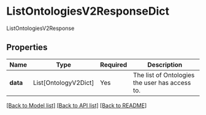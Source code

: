 # ListOntologiesV2ResponseDict

ListOntologiesV2Response

## Properties
| Name | Type | Required | Description |
| ------------ | ------------- | ------------- | ------------- |
**data** | List[OntologyV2Dict] | Yes | The list of Ontologies the user has access to. |


[[Back to Model list]](../../../README.md#models-v2-link) [[Back to API list]](../../README.md#documentation-for-api-endpoints) [[Back to README]](../../README.md)
